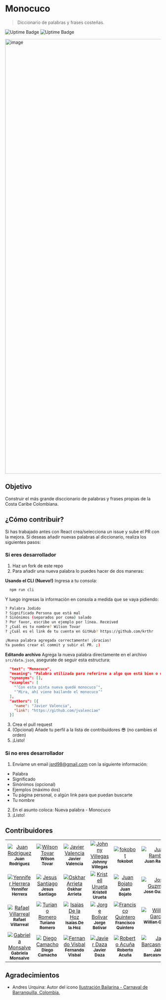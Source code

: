 # Monocuco
> Diccionario de palabras y frases costeñas.

![Uptime Badge](https://uptime.donado.co/api/badge/4/uptime/24) ![Uptime Badge](https://uptime.donado.co/api/badge/4/ping/24)

<img width="1400" alt="image" src="https://user-images.githubusercontent.com/27580836/233056568-b9985fb4-27ae-47e5-a663-48d9c1619411.png">

## Objetivo

Construir el más grande disccionario de palabras y frases propias de la Costa Caribe Colombiana.

## ¿Cómo contribuir?

Si has trabajado antes con React crea/selecciona un issue y sube el PR con la mejora.
Si deseas añadir nuevas palabras al diccionario, realiza los siguientes pasos:

### Si eres desarrollador

1. Haz un fork de este repo
2. Para añadir una nueva palabra lo puedes hacer de dos maneras:

**Usando el CLI (Nuevo!)**
Ingresa a tu consola:

```bash
  npm run cli
```

Y luego ingresas la información en consola a medida que se vaya pidiendo:

```bash
? Palabra Jodido
? Significado Persona que está mal
? Sinónimos (separados por coma) salado
? Por favor, escribe un ejemplo por línea. Received
? ¿Cuál es tu nombre? Wilson Tovar
? ¿Cuál es el link de tu cuenta en GitHub? https://github.com/krthr

¡Nueva palabra agregada correctamente! ¡Gracias!
Ya puedes crear el commit y subir el PR. ;)
```

**Editando archivo**
Agrega la nueva palabra directamente en el archivo `src/data.json`, asegurate de seguir esta estructura:

```json
  "text": "Monocuco",
  "meaning": "Palabra utilizada para referirse a algo que está bien o es bonito. Figura del carnaval de barranquilla.",
  "synonyms": [],
  "examples": [
    "‘Con esta pinta nueva quedé monocuco’",
    "‘Mira, ahí viene bailando el monocuco’"
  ],
  "authors": [{
    "name": "Javier Valencia",
    "link": "https://github.com/jvalenciae"
  }]
```

3. Crea el pull request
4. (Opcional) Añade tu perfil a la lista de contribuidores 😎 (no cambies el orden)
5. ¡Listo!

### Si no eres desarrollador

1. Envíame un email [jsrd98@gmail.com](mailto:jsrd98@gmail.com) con la siguiente información:

- Palabra
- Significado
- Sinónimos (opcional)
- Ejemplos (máximo dos)
- Tu página personal, o algún link para que puedan buscarte
- Tu nombre

2. En el asunto coloca: Nueva palabra - Monocuco
3. ¡Listo!

## Contribuidores

<table>
  <tr>
    <td align="center">
      <a href="https://github.com/sjdonado">
        <img src="https://avatars.githubusercontent.com/u/27580836?s=460" alt="Juan Rodriguez" />
        <br />
        <sub>
          <b>Juan Rodriguez</b>
        </sub>
      </a>
    </td>
    <td align="center">
      <a href="https://github.com/krthr">
        <img src="https://avatars.githubusercontent.com/u/18665740?s=460" alt="Wilson Tovar" />
        <br />
        <sub>
          <b>Wilson Tovar</b>
        </sub>
      </a>
    </td>
    <td align="center">
      <a href="https://github.com/jvalenciae">
        <img src="https://avatars.githubusercontent.com/u/44078264?s=460" alt="Javier Valencia" />
        <br />
        <sub>
          <b>Javier Valencia</b>
        </sub>
      </a>
    </td>
    <td align="center">
      <a href="https://github.com/C9-LinkRs">
        <img src="https://avatars.githubusercontent.com/u/23248296?s=460" alt="Johnny Villegas" />
        <br />
        <sub>
          <b>Johnny Villegas</b>
        </sub>
      </a>
    </td>
    <td align="center">
      <a href="https://github.com/fokobot">
        <img src="https://avatars.githubusercontent.com/u/25647093?s=460" alt="fokobot" />
        <br />
        <sub>
          <b>fokobot</b>
        </sub>
      </a>
    </td>
    <td align="center">
      <a href="https://github.com/herasj">
        <img src="https://avatars.githubusercontent.com/u/25647268?s=460" alt="Juan Rambal" />
        <br />
        <sub>
          <b>Juan Rambal</b>
        </sub>
      </a>
    </td>
  </tr>
  <tr>
    <td align="center">
      <a href="https://github.com/Yenniferh">
        <img src="https://avatars.githubusercontent.com/u/19285706?s=460" alt="Yennifer Herrera" />
        <br />
        <sub>
          <b>Yennifer Herrera</b>
        </sub>
      </a>
    </td>
    <td align="center">
      <a href="https://github.com/jaravad">
        <img src="https://avatars.githubusercontent.com/u/30931849?s=460" alt="Jesus Santiago" />
        <br />
        <sub>
          <b>Jesus Santiago</b>
        </sub>
      </a>
    </td>
    <td align="center">
      <a href="https://github.com/oskhar1099">
        <img src="https://avatars.githubusercontent.com/u/44534546?s=460" alt="Oskhar Arrieta" />
        <br />
        <sub>
          <b>Oskhar Arrieta</b>
        </sub>
      </a>
    </td>
    <td align="center">
      <a href="https://github.com/kristellu">
        <img src="https://avatars.githubusercontent.com/u/28717626?s=460" alt="Kristell Urueta" />
        <br />
        <sub>
          <b>Kristell Urueta</b>
        </sub>
      </a>
    </td>
    <td align="center">
      <a href="https://github.com/juandavid716">
        <img src="https://avatars.githubusercontent.com/u/42303342?s=460" alt="Juan Bojato" />
        <br />
        <sub>
          <b>Juan Bojato</b>
        </sub>
      </a>
    </td>
    <td align="center">
      <a href="https://github.com/pygabo">
        <img src="https://avatars.githubusercontent.com/u/17889145?s=460" alt="Jose Guzman" />
        <br />
        <sub>
          <b>Jose Guzman</b>
        </sub>
      </a>
    </td>
  </tr>
  <tr>
    <td align="center">
      <a href="https://github.com/Rafaell416">
        <img src="https://avatars.githubusercontent.com/u/18080929?s=460" alt="Rafael Villarreal" />
        <br />
        <sub>
          <b>Rafael Villarreal</b>
        </sub>
      </a>
    </td>
    <td align="center">
      <a href="https://github.com/Rome96">
        <img src="https://avatars.githubusercontent.com/u/19671381?s=460" alt="Turiano Romero" />
        <br />
        <sub>
          <b>Turiano Romero</b>
        </sub>
      </a>
    </td>
    <td align="center">
      <a href="https://github.com/Isaiasdelahoz">
        <img src="https://avatars.githubusercontent.com/u/25128103?s=460" alt="Isaias De la Hoz" />
        <br />
        <sub>
          <b>Isaías De la Hoz</b>
        </sub>
      </a>
    </td>
    <td align="center">
      <a href="https://github.com/jbolivard">
        <img src="https://avatars.githubusercontent.com/u/62828937?s=460" alt="Jorge Bolivar" />
        <br />
        <sub>
          <b>Jorge Bolivar</b>
        </sub>
      </a>
    </td>
    <td align="center">
      <a href="https://github.com/cesc1989">
        <img src="https://avatars.githubusercontent.com/u/1375981?s=460" alt="Francisco Quintero" />
        <br />
        <sub>
          <b>Francisco Quintero</b>
        </sub>
      </a>
    </td>
    <td align="center">
      <a href="https://github.com/wgarcia1309">
        <img src="https://avatars.githubusercontent.com/u/20034079?s=460" alt="Willian Garcia" />
        <br />
        <sub>
          <b>Willian Garcia</b>
        </sub>
      </a>
    </td>
  </tr>
  <tr>
    <td align="center">
      <a href="https://github.com/gmmonsalve">
        <img src="https://avatars.githubusercontent.com/u/30907973?s=460" alt="Gabriela Monsalve" />
        <br />
        <sub>
          <b>Gabriela Monsalve</b>
        </sub>
      </a>
    </td>
    <td align="center">
      <a href="https://github.com/hackvan">
        <img src="https://avatars.githubusercontent.com/u/179497?s=460" alt="Diego Camacho" />
        <br />
        <sub>
          <b>Diego Camacho</b>
        </sub>
      </a>
    </td>
    <td align="center">
      <a href="https://github.com/ferch5003">
        <img src="https://avatars.githubusercontent.com/u/26355409?s=460" alt="Fernando Visbal" />
        <br />
        <sub>
          <b>Fernando Visbal</b>
        </sub>
      </a>
    </td>
    <td align="center">
      <a href="https://github.com/javierdaza">
        <img src="https://avatars.githubusercontent.com/u/3085051?s=460" alt="Javier Daza" />
        <br />
        <sub>
          <b>Javier Daza</b>
        </sub>
      </a>
    </td>
    <td align="center">
      <a href="https://github.com/rmacuna">
        <img src="https://avatars.githubusercontent.com/u/25620714?s=460" alt="Roberto Acuña" />
        <br />
        <sub>
          <b>Roberto Acuña</b>
        </sub>
      </a>
    </td>
    <td align="center">
      <a href="https://github.com/barcasnerd">
        <img src="https://avatars.githubusercontent.com/u/49013288?s=460" alt="Jair Barcasnegras" />
        <br />
        <sub>
          <b>Jair Barcasnegras</b>
        </sub>
      </a>
    </td>
  </tr>
<table>

## Agradecimientos

- Andres Urquina: Autor del icono [Ilustración Bailarina - Carnaval de Barranquilla, Colombia.](https://www.flickr.com/photos/andresurquina/16246891029)
